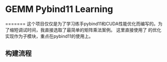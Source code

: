 # GEMM Pybind11 Learning
=======
这个项目仅仅是为了学习练手pybind11和CUDA性能优化而编写的。为了缩短调试时间，我直接选取了最简单的矩阵乘法案例。
这里直接使用了 的优化实现作为子模块，重点在pybind11的使用上。

## 构建流程
